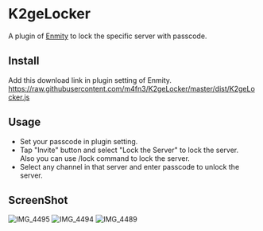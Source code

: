 # K2geLocker
A plugin of [Enmity](https://enmity.app/) to lock the specific server with passcode.

## Install
Add this download link in plugin setting of Enmity.
https://raw.githubusercontent.com/m4fn3/K2geLocker/master/dist/K2geLocker.js

## Usage
- Set your passcode in plugin setting.
- Tap "Invite" button and select "Lock the Server" to lock the server.<br>Also you can use /lock command to lock the server.
- Select any channel in that server and enter passcode to unlock the server.

## ScreenShot
![IMG_4495](https://user-images.githubusercontent.com/43488869/207774985-ed7e659b-d307-4d97-9c7a-caa9fb395b32.png)
![IMG_4494](https://user-images.githubusercontent.com/43488869/207774798-4195f4f1-6fec-453a-a44e-7e9c8ad108b1.png)
![IMG_4489](https://user-images.githubusercontent.com/43488869/207371037-464767ae-e321-4456-9b51-7ba213547002.png)
